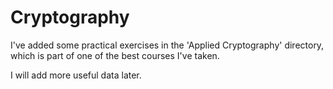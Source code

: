 # Cryptography

I've added some practical exercises in the 'Applied Cryptography' directory, which is part of one of the best courses I've taken.

I will add more useful data later.
